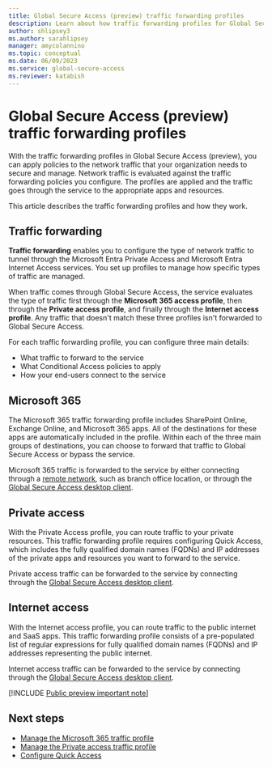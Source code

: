 ```yaml
---
title: Global Secure Access (preview) traffic forwarding profiles
description: Learn about how traffic forwarding profiles for Global Secure Access (preview) streamlines how you route traffic through your network.
author: shlipsey3
ms.author: sarahlipsey
manager: amycolannino
ms.topic: conceptual
ms.date: 06/09/2023
ms.service: global-secure-access
ms.reviewer: katabish
---
```


# Global Secure Access (preview) traffic forwarding profiles

With the traffic forwarding profiles in Global Secure Access (preview), you can apply policies to the network traffic that your organization needs to secure and manage. Network traffic is evaluated against the traffic forwarding policies you configure. The profiles are applied and the traffic goes through the service to the appropriate apps and resources. 

This article describes the traffic forwarding profiles and how they work.

## Traffic forwarding

**Traffic forwarding** enables you to configure the type of network traffic to tunnel through the Microsoft Entra Private Access and Microsoft Entra Internet Access services. You set up profiles to manage how specific types of traffic are managed. 

When traffic comes through Global Secure Access, the service evaluates the type of traffic first through the **Microsoft 365 access profile**,  then through the **Private access profile**, and finally through the **Internet access profile**. Any traffic that doesn't match these three profiles isn't forwarded to Global Secure Access. 

For each traffic forwarding profile, you can configure three main details:

- What traffic to forward to the service
- What Conditional Access policies to apply
- How your end-users connect to the service

## Microsoft 365

The Microsoft 365 traffic forwarding profile includes SharePoint Online, Exchange Online, and Microsoft 365 apps. All of the destinations for these apps are automatically included in the profile. Within each of the three main groups of destinations, you can choose to forward that traffic to Global Secure Access or bypass the service. 

Microsoft 365 traffic  is forwarded to the service by either connecting through a [remote network](concept-remote-network-connectivity.md), such as branch office location, or through the [Global Secure Access desktop client](how-to-install-windows-client.md).

## Private access

With the Private Access profile, you can route traffic to your private resources. This traffic forwarding profile requires configuring Quick Access, which includes the fully qualified domain names (FQDNs) and IP addresses of the private apps and resources you want to forward to the service. 

Private access traffic can be forwarded to the service by connecting through the [Global Secure Access desktop client](how-to-install-windows-client.md).

## Internet access

With the Internet access profile, you can route traffic to the public internet and SaaS apps. This traffic forwarding profile consists of a pre-populated list of regular expressions for fully qualified domain names (FQDNs) and IP addresses representing the public internet. 

Internet access traffic can be forwarded to the service by connecting through the [Global Secure Access desktop client](how-to-install-windows-client.md).

[!INCLUDE [Public preview important note](./includes/public-preview-important-note.md)]

## Next steps

- [Manage the Microsoft 365 traffic profile](how-to-manage-microsoft-365-profile.md)
- [Manage the Private access traffic profile](how-to-manage-private-access-profile.md)
- [Configure Quick Access](how-to-configure-quick-access.md)
